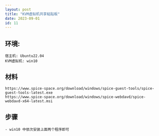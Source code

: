 ```yaml
---
layout: post
title: "KVM虚拟机共享粘贴板"
date: 2023-09-01
id: 11
---
```


## 环境: 

    宿主机: Ubuntu22.04
    KVM虚拟机: win10
	
## 材料
   
    https://www.spice-space.org/download/windows/spice-guest-tools/spice-guest-tools-latest.exe
    https://www.spice-space.org/download/windows/spice-webdavd/spice-webdavd-x64-latest.msi


## 步骤

    - win10 中依次安装上面两个程序即可

